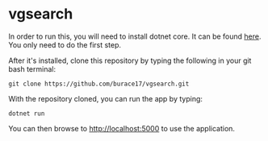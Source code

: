 vgsearch
===================================

In order to run this, you will need to install dotnet core. It can be found [here](https://www.microsoft.com/net/core). You only need to do the first step.

After it's installed, clone this repository by typing the following in your git bash terminal:

`git clone https://github.com/burace17/vgsearch.git`

With the repository cloned, you can run the app by typing:

`dotnet run`

You can then browse to [http://localhost:5000](http://localhost:5000) to use the application.